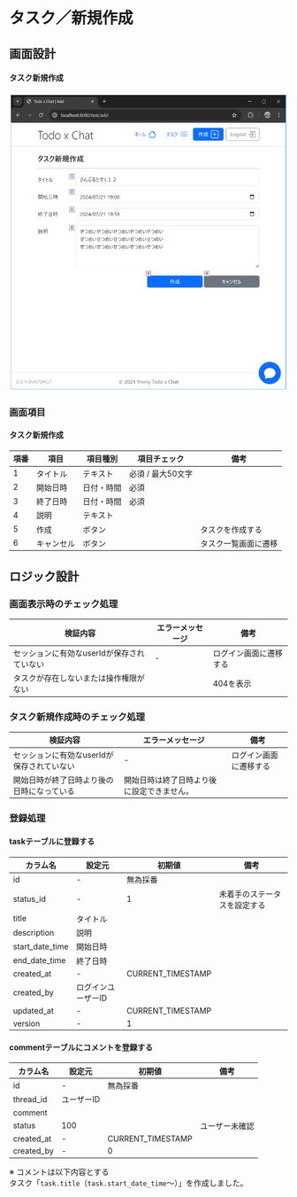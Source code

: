 # タスク／新規作成

## 画面設計

#### タスク新規作成

![タスク新規作成](../image/タスク新規作成.png)

### 画面項目

#### タスク新規作成

| 項番 | 項目    | 項目種別  | 項目チェック      | 備考         |
|----|-------|-------|-------------|------------|
| 1  | タイトル  | テキスト  | 必須 / 最大50文字 |            |
| 2  | 開始日時  | 日付・時間 | 必須          |            |
| 3  | 終了日時  | 日付・時間 | 必須          |            |
| 4  | 説明    | テキスト  |             |            |
| 5  | 作成    | ボタン   |             | タスクを作成する   |
| 6  | キャンセル | ボタン   |             | タスク一覧画面に遷移 |

## ロジック設計

### 画面表示時のチェック処理

| 検証内容                     | エラーメッセージ | 備考          |
|--------------------------|----------|-------------|
| セッションに有効なuserIdが保存されていない | -        | ログイン画面に遷移する |
| タスクが存在しないまたは操作権限がない      |          | 404を表示      |

### タスク新規作成時のチェック処理

| 検証内容                     | エラーメッセージ              | 備考          |
|--------------------------|-----------------------|-------------|
| セッションに有効なuserIdが保存されていない | -                     | ログイン画面に遷移する |
| 開始日時が終了日時より後の日時になっている    | 開始日時は終了日時より後に設定できません。 |             |

### 登録処理

#### taskテーブルに登録する

| カラム名            | 設定元        | 初期値               | 備考             |
|-----------------|------------|-------------------|----------------|
| id              | -          | 無為採番              |                |
| status_id       | -          | 1                 | 未着手のステータスを設定する |
| title           | タイトル       |                   |                |
| description     | 説明         |                   |                |
| start_date_time | 開始日時       |                   |                |
| end_date_time   | 終了日時       |                   |                |
| created_at      | -          | CURRENT_TIMESTAMP |                |
| created_by      | ログインユーザーID |                   |                |
| updated_at      | -          | CURRENT_TIMESTAMP |                |
| version         | -          | 1                 |                |

#### commentテーブルにコメントを登録する

| カラム名       | 設定元    | 初期値               | 備考      |
|------------|--------|-------------------|---------|
| id         | -      | 無為採番              |         |
| thread_id  | ユーザーID |                   |         |
| comment    |        |                   |         |
| status     | 100    |                   | ユーザー未確認 |
| created_at | -      | CURRENT_TIMESTAMP |         |
| created_by | -      | 0                 |         |

※ コメントは以下内容とする  
タスク「`task.title`（`task.start_date_time`～）」を作成しました。
